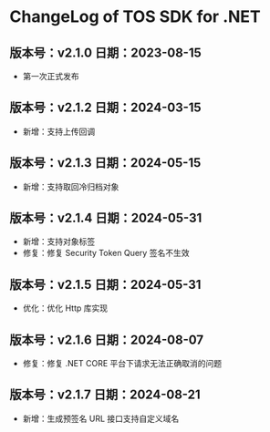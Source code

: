 # ChangeLog of TOS SDK for .NET

## 版本号：v2.1.0 日期：2023-08-15

- 第一次正式发布

## 版本号：v2.1.2 日期：2024-03-15

- 新增：支持上传回调

## 版本号：v2.1.3 日期：2024-05-15

- 新增：支持取回冷归档对象

## 版本号：v2.1.4 日期：2024-05-31

- 新增：支持对象标签
- 修复：修复 Security Token Query 签名不生效

## 版本号：v2.1.5 日期：2024-05-31

- 优化：优化 Http 库实现

## 版本号：v2.1.6 日期：2024-08-07

- 修复：修复 .NET CORE 平台下请求无法正确取消的问题

## 版本号：v2.1.7 日期：2024-08-21

- 新增：生成预签名 URL 接口支持自定义域名